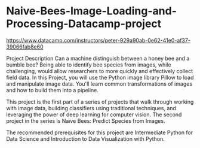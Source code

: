 # Naive-Bees-Image-Loading-and-Processing-Datacamp-project

https://www.datacamp.com/instructors/peter-929a90ab-0e62-41e0-af37-39066fab8e60

Project Description
Can a machine distinguish between a honey bee and a bumble bee? Being able to identify bee species from images, while challenging, would allow researchers to more quickly and effectively collect field data. In this Project, you will use the Python image library Pillow to load and manipulate image data. You'll learn common transformations of images and how to build them into a pipeline.

This project is the first part of a series of projects that walk through working with image data, building classifiers using traditional techniques, and leveraging the power of deep learning for computer vision. The second project in the series is Naïve Bees: Predict Species from Images.

The recommended prerequisites for this project are Intermediate Python for Data Science and Introduction to Data Visualization with Python.
